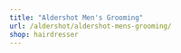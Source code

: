 ```yaml
---
title: "Aldershot Men's Grooming"
url: /aldershot/aldershot-mens-grooming/
shop: hairdresser
---
```

